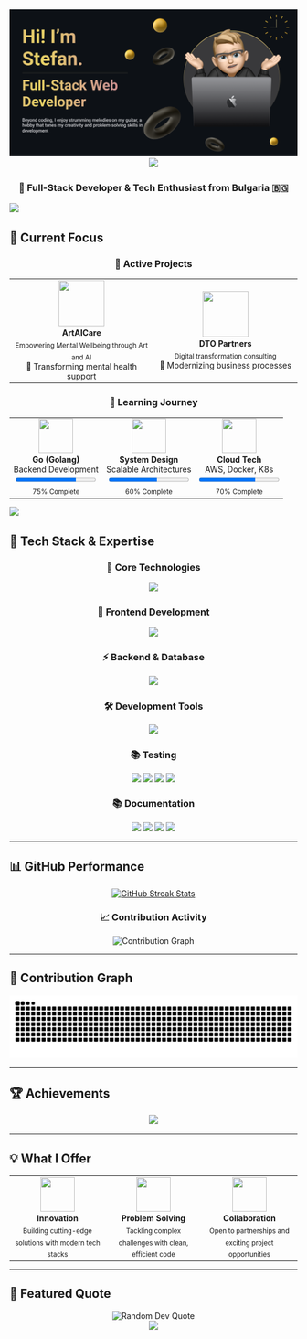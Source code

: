  <div align="center">
  <img src="https://github.com/StefanPenchev05/StefanPenchev05/blob/main/Banner.png" alt="Banner">
</div>

<div align="center">
  <img src="https://readme-typing-svg.herokuapp.com/?font=Righteous&size=35&center=true&vCenter=true&width=600&height=70&duration=4000&lines=Welcome+to+my+GitHub+Profile!;Software+Engineer+from+Bulgaria;Building+Innovative+Solutions" />
</div>

<h3 align="center">🚀 Full-Stack Developer & Tech Enthusiast from Bulgaria 🇧🇬</h3>

<img src="https://user-images.githubusercontent.com/73097560/115834477-dbab4500-a447-11eb-908a-139a6edaec5c.gif">

## 🎯 Current Focus

<div align="center">
  
  ### 🔭 **Active Projects**
  
  <table>
  <tr>
  <td align="center" width="50%">
    <img width="80" height="80" src="https://beta.artaicare.com/assets/logo-BH3lj4ed.png"/>
    <br><b>ArtAICare</b>
    <br><sub>Empowering Mental Wellbeing through Art and AI</sub>
    <br>🎨 Transforming mental health support
  </td>
  <td align="center" width="50%">
    <img width="80" height="80" src="https://img.icons8.com/fluency/96/000000/business.png"/>
    <br><b>DTO Partners</b>
    <br><sub>Digital transformation consulting</sub>
    <br>🚀 Modernizing business processes
  </td>
  </tr>
  </table>
  
  ### 🌱 **Learning Journey**
  
  <table>
  <tr>
  <td align="center">
    <img width="60" height="60" src="https://skillicons.dev/icons?i=go"/>
    <br><b>Go (Golang)</b>
    <br>Backend Development
    <br><progress value="75" max="100"></progress>
    <br><sub>75% Complete</sub>
  </td>
  <td align="center">
    <img width="60" height="60" src="https://img.icons8.com/fluency/96/000000/blueprint.png"/>
    <br><b>System Design</b>
    <br>Scalable Architectures
    <br><progress value="60" max="100"></progress>
    <br><sub>60% Complete</sub>
  </td>
  <td align="center">
    <img width="60" height="60" src="https://skillicons.dev/icons?i=aws"/>
    <br><b>Cloud Tech</b>
    <br>AWS, Docker, K8s
    <br><progress value="70" max="100"></progress>
    <br><sub>70% Complete</sub>
  </td>
  </tr>
  </table>
  
</div>

<img src="https://user-images.githubusercontent.com/73097560/115834477-dbab4500-a447-11eb-908a-139a6edaec5c.gif">

## 💼 Tech Stack & Expertise

<div align="center">

### 🚀 **Core Technologies**
<p align="center">
  <img src="https://skillicons.dev/icons?i=go,cpp,javascript,typescript,nodejs,python&theme=dark" />
</p>

### 🎨 **Frontend Development** 
<p align="center">
  <img src="https://skillicons.dev/icons?i=react,nextjs,tailwind,scss,html,css,mui&theme=dark" />
</p>

### ⚡ **Backend & Database**
<p align="center">
  <img src="https://skillicons.dev/icons?i=express,mongodb,mysql,redis,firebase,prisma&theme=dark" />
</p>

### 🛠️ **Development Tools**
<p align="center">
  <img src="https://skillicons.dev/icons?i=vscode,github,git,docker,linux,bash,figma,aws&theme=dark" />
</p>

### 📚 **Testing**
<p align="center"> 
    <img src="https://img.shields.io/badge/Jest-C21325?style=for-the-badge&logo=jest&logoColor=white" /> 
    <img src="https://img.shields.io/badge/Vitest-6E9F18?style=for-the-badge&logo=vitest&logoColor=white" /> 
    <img src="https://img.shields.io/badge/Cypress-17202C?style=for-the-badge&logo=cypress&logoColor=white" /> 
    <img src="https://img.shields.io/badge/Playwright-2EAD33?style=for-the-badge&logo=playwright&logoColor=white" /> 
</p>

### 📚 **Documentation**
<p align="center">
  <img src="https://img.shields.io/badge/Markdown-000000?style=for-the-badge&logo=markdown&logoColor=white" />
  <img src="https://img.shields.io/badge/JSDoc-blue?style=for-the-badge" />
  <img src="https://img.shields.io/badge/Swagger-85EA2D?style=for-the-badge&logo=swagger&logoColor=black" />
  <img src="https://img.shields.io/badge/Postman-FF6C37?style=for-the-badge&logo=postman&logoColor=white" />
</p>


</div>

---

## 📊 GitHub Performance

<div align="center">
  <a href="https://github.com/StefanPenchev05">
    <img height="200em" src="https://github-readme-streak-stats.herokuapp.com/?user=StefanPenchev05&theme=radical&hide_border=true&border_radius=10&card_width=400" alt="GitHub Streak Stats" />
  </a>
</div>

<div align="center">
  <h3>📈 Contribution Activity</h3>
  <img src="https://github-readme-activity-graph.vercel.app/graph?username=StefanPenchev05&theme=redical&bg_color=0D1117&color=F85D7F&line=F85D7F&point=FFFFFF&area=true&hide_border=true" alt="Contribution Graph" />
</div>

---

## 🐍 Contribution Graph

<div align="center">
  <img alt="Snake animation" src="https://raw.githubusercontent.com/StefanPenchev05/StefanPenchev05/output/github-contribution-grid-snake.svg" />
</div>

---

## 🏆 Achievements

<div align="center">
  <img src="https://github-profile-trophy.vercel.app/?username=StefanPenchev05&theme=dracula&no-frame=false&no-bg=false&margin-w=4&row=2&column=4"/>
</div>

---

## 💡 What I Offer

<div align="center">

<table>
<tr>
<td align="center" width="33%">
  <img width="60" height="60" src="https://img.icons8.com/fluency/96/000000/rocket.png"/>
  <br><b>Innovation</b>
  <br><sub>Building cutting-edge solutions with modern tech stacks</sub>
</td>
<td align="center" width="33%">
  <img width="60" height="60" src="https://img.icons8.com/fluency/96/000000/gear.png"/>
  <br><b>Problem Solving</b>
  <br><sub>Tackling complex challenges with clean, efficient code</sub>
</td>
<td align="center" width="33%">
  <img width="60" height="60" src="https://img.icons8.com/fluency/96/000000/handshake.png"/>
  <br><b>Collaboration</b>
  <br><sub>Open to partnerships and exciting project opportunities</sub>
</td>
</tr>
</table>

</div>

---

## 🎨 Featured Quote

<div align="center">
  <img src="https://quotes-github-readme.vercel.app/api?type=horizontal&theme=radical" alt="Random Dev Quote"/>
</div>

<div align="center">
  <img src="https://capsule-render.vercel.app/api?type=waving&color=gradient&height=100&section=footer&text=Thanks%20for%20visiting!&fontSize=30&fontAlignY=70&desc=Let's%20build%20something%20amazing%20together&descAlignY=88&descAlign=50"/>
</div>
